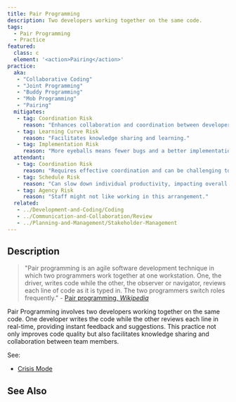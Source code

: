 ```yaml
---
title: Pair Programming
description: Two developers working together on the same code.
tags: 
  - Pair Programming
  - Practice
featured: 
  class: c
  element: '<action>Pairing</action>'
practice:
  aka: 
   - "Collaborative Coding"
   - "Joint Programming"
   - "Buddy Programming"
   - "Mob Programming"
   - "Pairing"
  mitigates:
   - tag: Coordination Risk
     reason: "Enhances collaboration and coordination between developers."
   - tag: Learning Curve Risk
     reason: "Facilitates knowledge sharing and learning."
   - tag: Implementation Risk
     reason: "More eyeballs means fewer bugs and a better implementation"     
  attendant:
   - tag: Coordination Risk
     reason: "Requires effective coordination and can be challenging to implement."
   - tag: Schedule Risk
     reason: "Can slow down individual productivity, impacting overall schedule."
   - tag: Agency Risk
     reason: "Staff might not like working in this arrangement."
  related:
   - ../Development-and-Coding/Coding
   - ../Communication-and-Collaboration/Review
   - ../Planning-and-Management/Stakeholder-Management
---
```


<PracticeIntro details={frontMatter} /> 

## Description

> "Pair programming is an agile software development technique in which two programmers work together at one workstation. One, the driver, writes code while the other, the observer or navigator, reviews each line of code as it is typed in. The two programmers switch roles frequently." - [Pair programming, _Wikipedia_](https://en.wikipedia.org/wiki/Pair_programming)

Pair Programming involves two developers working together on the same code. One developer writes the code while the other reviews each line in real-time, providing instant feedback and suggestions. This practice not only improves code quality but also facilitates knowledge sharing and collaboration between team members.

See:

 - [Crisis Mode](/thinking/Crisis-Mode) 


## See Also

<TagList tag="Pair-Programming" />
